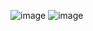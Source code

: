![image](https://github.com/user-attachments/assets/865cd049-ec09-44dc-9d4a-4e3e9ce620f6)
![image](https://github.com/user-attachments/assets/dab6c0f3-0ecd-4173-8fbb-4eb5c0986c25)
